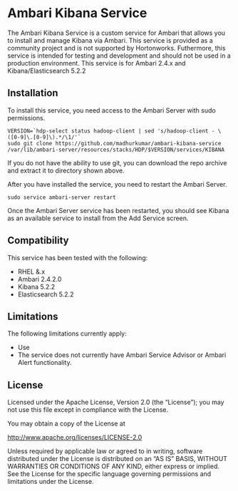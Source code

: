 # Ambari Kibana Service

The Ambari Kibana Service is a custom service for Ambari that allows you to install and manage Kibana via Ambari.  This service is provided as a community project and is not supported by Hortonworks.  Futhermore, this service is intended for testing and development and should not be used in a production environment.  This service is for Ambari 2.4.x and Kibana/Elasticsearch 5.2.2

## Installation

To install this service, you need access to the Ambari Server with sudo permissions.

```
VERSION=`hdp-select status hadoop-client | sed 's/hadoop-client - \([0-9]\.[0-9]\).*/\1/'`
sudo git clone https://github.com/madhurkumar/ambari-kibana-service /var/lib/ambari-server/resources/stacks/HDP/$VERSION/services/KIBANA
```

If you do not have the ability to use git, you can download the repo archive and extract it to directory shown above.

After you have installed the service, you need to restart the Ambari Server.

```
sudo service ambari-server restart
```

Once the Ambari Server service has been restarted, you should see Kibana as an available service to install from the Add Service screen.

## Compatibility

This service has been tested with the following:

- RHEL &.x
- Ambari 2.4.2.0
- Kibana 5.2.2
- Elasticsearch 5.2.2

## Limitations

The following limitations currently apply:

- Use
- The service does not currently have Ambari Service Advisor or Ambari Alert functionality.

## License

Licensed under the Apache License, Version 2.0 (the “License”); you may not use this file except in compliance with the License.

You may obtain a copy of the License at

<http://www.apache.org/licenses/LICENSE-2.0>

Unless required by applicable law or agreed to in writing, software distributed under the License is distributed on an “AS IS” BASIS, WITHOUT WARRANTIES OR CONDITIONS OF ANY KIND, either express or implied. See the License for the specific language governing permissions and limitations under the License.
